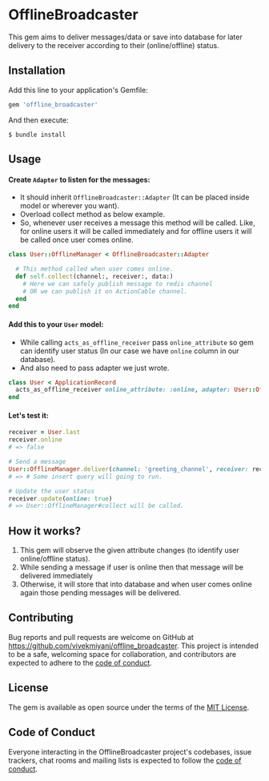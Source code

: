 # OfflineBroadcaster
This gem aims to deliver messages/data or save into database for later delivery to the receiver according to their (online/offline) status.

## Installation

Add this line to your application's Gemfile:

```ruby
gem 'offline_broadcaster'
```

And then execute:

    $ bundle install

## Usage

#### Create `Adapter` to listen for the messages:

- It should inherit `OfflineBroadcaster::Adapter` (It can be placed inside model or wherever you want).
- Overload collect method as below example.
- So, whenever user receives a message this method will be called. Like, for online users it will be called immediately and for offline users it will be called once user comes online.

```ruby
class User::OfflineManager < OfflineBroadcaster::Adapter

  # This method called when user comes online.
  def self.collect(channel:, receiver:, data:)
    # Here we can safely publish message to redis channel
    # OR we can publish it on ActionCable channel.
  end
end

```

#### Add this to your `User` model:

- While calling `acts_as_offline_receiver` pass `online_attribute` so gem can identify user status (In our case we have `online` column in our database).
- And also need to pass adapter we just wrote.

```ruby
class User < ApplicationRecord
  acts_as_offline_receiver online_attribute: :online, adapter: User::OfflineManager
end
```

#### Let's test it:

```ruby
receiver = User.last
receiver.online
# => false

# Send a message
User::OfflineManager.deliver(channel: 'greeting_channel', receiver: receiver, data: 'Hello online user!!')
# => # Some insert query will going to run.

# Update the user status
receiver.update(online: true)
# => User::OfflineManager#collect will be called.
```

## How it works?
1. This gem will observe the given attribute changes (to identify user online/offline status).
2. While sending a message if user is online then that message will be delivered immediately
3. Otherwise, it will store that into database and when user comes online again those pending messages will be delivered.

## Contributing

Bug reports and pull requests are welcome on GitHub at https://github.com/vivekmiyani/offline_broadcaster. This project is intended to be a safe, welcoming space for collaboration, and contributors are expected to adhere to the [code of conduct](https://github.com/vivekmiyani/offline_broadcaster/blob/master/CODE_OF_CONDUCT.md).

## License

The gem is available as open source under the terms of the [MIT License](https://opensource.org/licenses/MIT).

## Code of Conduct

Everyone interacting in the OfflineBroadcaster project's codebases, issue trackers, chat rooms and mailing lists is expected to follow the [code of conduct](https://github.com/vivekmiyani/offline_broadcaster/blob/master/CODE_OF_CONDUCT.md).
